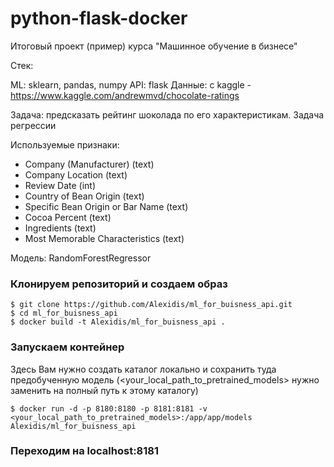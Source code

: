# python-flask-docker
Итоговый проект (пример) курса "Машинное обучение в бизнесе"

Стек:

ML: sklearn, pandas, numpy
API: flask
Данные: с kaggle - https://www.kaggle.com/andrewmvd/chocolate-ratings


Задача: предсказать рейтинг шоколада по его характеристикам. Задача регрессии

Используемые признаки:


- Company (Manufacturer) (text)
- Company Location (text)
- Review Date (int)
- Country of Bean Origin (text)
- Specific Bean Origin or Bar Name (text)
- Cocoa Percent (text)
- Ingredients (text)
- Most Memorable Characteristics (text)

Модель: RandomForestRegressor

### Клонируем репозиторий и создаем образ
```
$ git clone https://github.com/Alexidis/ml_for_buisness_api.git
$ cd ml_for_buisness_api
$ docker build -t Alexidis/ml_for_buisness_api .
```

### Запускаем контейнер

Здесь Вам нужно создать каталог локально и сохранить туда предобученную модель (<your_local_path_to_pretrained_models> нужно заменить на полный путь к этому каталогу)
```
$ docker run -d -p 8180:8180 -p 8181:8181 -v <your_local_path_to_pretrained_models>:/app/app/models Alexidis/ml_for_buisness_api
```

### Переходим на localhost:8181
